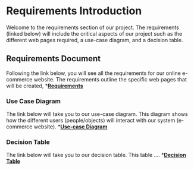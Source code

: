 # Requirements Introduction
Welcome to the requirements section of our project. The requirements (linked below) will include the critical aspects of our project such as the different web pages required, a use-case diagram, and a decision table. 
## Requirements Document
Following the link below, you will see all the requirements for our online e-commerce website. The requirements outline the specific web pages that will be created, 
*__[Requirements](https://github.com/DiegoFraR/swe3313Project/blob/main/Requirements/Requirements.md)__
### Use Case Diagram
The link below will take you to our use-case diagram. This diagram shows how the different users (people/objects) will interact with our system (e-commerce website). 
*__[Use-case Diagram](https://github.com/DiegoFraR/swe3313Project/blob/main/Requirements/Use%20Case%20Diagram.png)__
### Decision Table
The link below will take you to our decision table. This table ....
*__[Decision Table](https://github.com/DiegoFraR/swe3313Project/blob/main/Requirements/Decision%20Table)__




